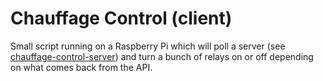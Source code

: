 Chauffage Control (client)
==========================

Small script running on a Raspberry Pi which will poll a server (see [chauffage-control-server](https://github.com/bartvangeneugden/chauffage-control-server)) and turn a bunch of relays on or off depending on what comes back from the API.